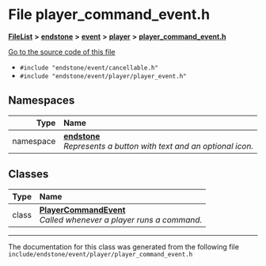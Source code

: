 

# File player\_command\_event.h



[**FileList**](files.md) **>** [**endstone**](dir_6cf277b678674f97c7a2b6b3b2447b33.md) **>** [**event**](dir_f1d783c0ad83ee143d16e768ebca51c8.md) **>** [**player**](dir_7c05c37b25e9c9eccd9c63c2d313ba28.md) **>** [**player\_command\_event.h**](player__command__event_8h.md)

[Go to the source code of this file](player__command__event_8h_source.md)



* `#include "endstone/event/cancellable.h"`
* `#include "endstone/event/player/player_event.h"`













## Namespaces

| Type | Name |
| ---: | :--- |
| namespace | [**endstone**](namespaceendstone.md) <br>_Represents a button with text and an optional icon._  |


## Classes

| Type | Name |
| ---: | :--- |
| class | [**PlayerCommandEvent**](classendstone_1_1PlayerCommandEvent.md) <br>_Called whenever a player runs a command._  |



















































------------------------------
The documentation for this class was generated from the following file `include/endstone/event/player/player_command_event.h`

